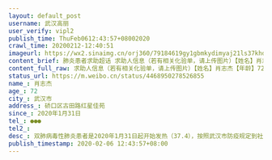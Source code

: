 ```yaml
---
layout: default_post
username: 武汉高丽
user_verify: vipl2
publish_time: ThuFeb0612:43:57+08002020
crawl_time: 20200212-12:40:51
imageurl: https://wx2.sinaimg.cn/orj360/79184619gy1gbmkydimyaj21ls37khdt.jpg,https://wx2.sinaimg.cn/orj360/79184619gy1gbmkybi13gj21ls37kkjl.jpg,https://wx1.sinaimg.cn/orj360/79184619gy1gbmkyf9ribj21ls37ke81.jpg,https://wx3.sinaimg.cn/orj360/79184619gy1gbmkyh45ukj21ls37ke81.jpg,https://wx1.sinaimg.cn/orj360/79184619gy1gbmkyjh5goj21ls37k000.jpg,https://wx2.sinaimg.cn/orj360/79184619gy1gbmkym1kwdj21ls37k1ky.jpg
content_brief: 肺炎患者求助超话 求助人信息（若有相关化验单，请上传图片）【姓名】肖志杰【年龄】72【所在城市】武汉市【所在小区、社区】硚口区 古田路红星佳苑【患病时间】2020年1月31日【联系方式】●●●【其他紧急联系人】【病情描述】 双肺病毒性肺炎       患者是2020年1月31日起开始发热 ...全文
content_full_raw: 求助人信息（若有相关化验单，请上传图片）【姓名】肖志杰【年龄】72【所在城市】武汉市【所在小区、社区】硚口区古田路红星佳苑【患病时间】2020年1月31日【联系方式】●●●【其他紧急联系人】【病情描述】双肺病毒性肺炎患者是2020年1月31日起开始发热（37.4），按照武汉市防疫规定到社区报备，社区建议在家隔离观察，持续四天在家吃药情况越来越糟，浑身无力，呼吸困难，咳嗽，高烧39度不退，毫无食欲。后家人陪同到普爱医院做CT诊断结果为双肺病毒性肺炎。却无法住院治疗，为了输液一清早在家人的陪护下艰难的到医院排队至下午才打上针，老人高烧39度多排队8个多小时，无法进食，无法喝水，而且周围同时排队的一二百人几乎全是确诊病人，风险多大不言而喻！输液回家后患者情况越来越差，坐都坐不住，不能进食，呼吸急促，对家属就是一种煎熬。患者出现腹泻，高烧，加上又有高血压，类风湿关节炎，乳腺癌，家属全家打听各个医院希望能住院治疗，但是得到的是等候社区安排，没有床位！求助社区居委会反应情况，市长热线，市卫健委，120，报社等等，所有的答复都是会向上报备，冰冷的回复等待通知，居家隔离，你的情况我们会反馈。但是老人家等不起了，再拖下去后果我们不敢面对。患者得不到有效治疗，而这种隔离也是对家属的不公平，不负责，让她们全部暴露在病毒感染的环境中，市面上根本没有药水和口罩销售，更别谈高度传染性疾病的隔离和治疗。这几天家属还要到定点医院发热门诊去开药，同时碰一下运气看能否有床位。重复在病毒交叉感染的环境中，这难道就是有效的办法？我们联系了媒体加入了一个QQ群，发现这不是个别现象，太多人都在等床位，太多家庭都和我们一样的情况！我们家属连续几天下来彻底绝望了！父亲也出现了相关症状，ct检查也是病毒性肺炎，儿女不知道自己是否被感染，这样等待下去，不敢想像后面会是什么样的结果！这就是武汉在这场新型冠状病毒灾害中封城，武汉市民付出的代价！求各位能转发出去，让更多的人看到，能引起相关部门的关注和重视
status_url: https://m.weibo.cn/status/4468950278526855
name_: 肖志杰
age_: 72
city_: 武汉市
address_: 硚口区古田路红星佳苑
since_: 2020年1月31日
tel_: ●●●
tel2_: 
desc_: 双肺病毒性肺炎患者是2020年1月31日起开始发热（37.4），按照武汉市防疫规定到社区报备，社区建议在家隔离观察，持续四天在家吃药情况越来越糟，浑身无力，呼吸困难，咳嗽，高烧39度不退，毫无食欲。后家人陪同到普爱医院做CT诊断结果为双肺病毒性肺炎。却无法住院治疗，为了输液一清早在家人的陪护下艰难的到医院排队至下午才打上针，老人高烧39度多排队8个多小时，无法进食，无法喝水，而且周围同时排队的一二百人几乎全是确诊病人，风险多大不言而喻！输液回家后患者情况越来越差，坐都坐不住，不能进食，呼吸急促，对家属就是一种煎熬。患者出现腹泻，高烧，加上又有高血压，类风湿关节炎，乳腺癌，家属全家打听各个医院希望能住院治疗，但是得到的是等候社区安排，没有床位！求助社区居委会反应情况，市长热线，市卫健委，120，报社等等，所有的答复都是会向上报备，冰冷的回复等待通知，居家隔离，你的情况我们会反馈。但是老人家等不起了，再拖下去后果我们不敢面对。患者得不到有效治疗，而这种隔离也是对家属的不公平，不负责，让她们全部暴露在病毒感染的环境中，市面上根本没有药水和口罩销售，更别谈高度传染性疾病的隔离和治疗。这几天家属还要到定点医院发热门诊去开药，同时碰一下运气看能否有床位。重复在病毒交叉感染的环境中，这难道就是有效的办法？我们联系了媒体加入了一个QQ群，发现这不是个别现象，太多人都在等床位，太多家庭都和我们一样的情况！我们家属连续几天下来彻底绝望了！父亲也出现了相关症状，ct检查也是病毒性肺炎，儿女不知道自己是否被感染，这样等待下去，不敢想像后面会是什么样的结果！这就是武汉在这场新型冠状病毒灾害中封城，武汉市民付出的代价！求各位能转发出去，让更多的人看到，能引起相关部门的关注和重视
publish_timestamp: 2020-02-06 12:43:57+08:00
---
```

